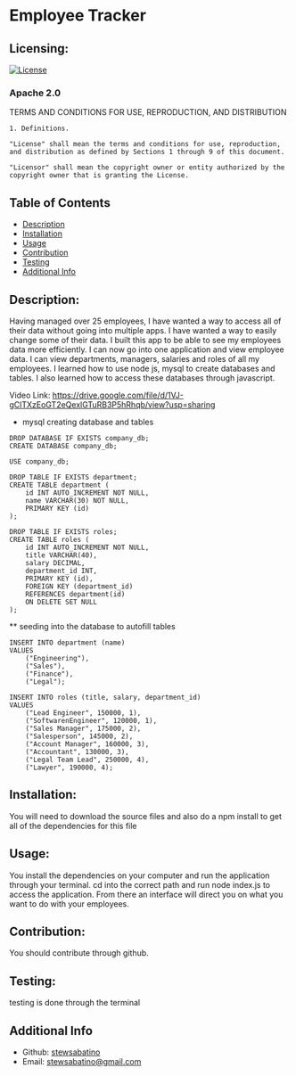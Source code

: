 # Employee Tracker

## Licensing:
[![License](https://img.shields.io/badge/License-Apache%202.0-blue.svg)](https://opensource.org/licenses/Apache-2.0)<br>
<h3>Apache 2.0</h3>
TERMS AND CONDITIONS FOR USE, REPRODUCTION, AND DISTRIBUTION

    1. Definitions.
    
    "License" shall mean the terms and conditions for use, reproduction, and distribution as defined by Sections 1 through 9 of this document.
    
    "Licensor" shall mean the copyright owner or entity authorized by the copyright owner that is granting the License.


## Table of Contents
- [Description](#description)
- [Installation](#installation)
- [Usage](#usage)
- [Contribution](#contribution)
- [Testing](#testing)
- [Additional Info](#additional-info)

## Description:
Having managed over 25 employees, I have wanted a way to access all of their data without going into multiple apps. I have wanted a way to easily change some of their data.
I built this app to be able to see my employees data more efficiently.
I can now go into one application and view employee data. I can view departments, managers, salaries and roles of all my employees. 
I learned how to use node js, mysql to create databases and tables. I also learned how to access these databases through javascript.


Video Link: https://drive.google.com/file/d/1VJ-gClTXzEoGT2eQexlGTuRB3P5hRhqb/view?usp=sharing

* mysql creating database and tables
```
DROP DATABASE IF EXISTS company_db;
CREATE DATABASE company_db;

USE company_db;

DROP TABLE IF EXISTS department;
CREATE TABLE department (
    id INT AUTO_INCREMENT NOT NULL,
    name VARCHAR(30) NOT NULL,
    PRIMARY KEY (id)
);

DROP TABLE IF EXISTS roles;
CREATE TABLE roles (
    id INT AUTO_INCREMENT NOT NULL,
    title VARCHAR(40),
    salary DECIMAL,
    department_id INT, 
    PRIMARY KEY (id),
    FOREIGN KEY (department_id)
    REFERENCES department(id)
    ON DELETE SET NULL
);
```

** seeding into the database to autofill tables
```
INSERT INTO department (name)
VALUES
    ("Engineering"),
    ("Sales"),
    ("Finance"),
    ("Legal");

INSERT INTO roles (title, salary, department_id)
VALUES
    ("Lead Engineer", 150000, 1),
    ("SoftwarenEngineer", 120000, 1),
    ("Sales Manager", 175000, 2),
    ("Salesperson", 145000, 2),
    ("Account Manager", 160000, 3),
    ("Accountant", 130000, 3),
    ("Legal Team Lead", 250000, 4),
    ("Lawyer", 190000, 4);
```


## Installation:
You will need to download the source files and also do a npm install to get all of the dependencies for this file

## Usage:
You install the dependencies on your computer and run the application through your terminal. cd into the correct path and run node index.js to access the application. From there an interface will direct you on what you want to do with your employees. 

## Contribution:
You should contribute through github.

## Testing:
testing is done through the terminal

## Additional Info
- Github: [stewsabatino](https://github.com/stewsabatino)
- Email: stewsabatino@gmail.com

